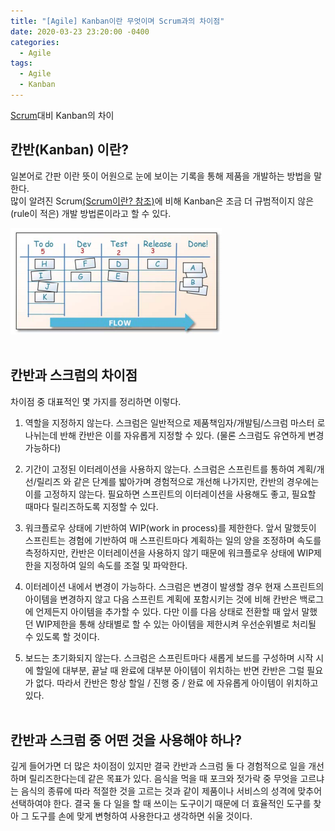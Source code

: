 ```yaml
---
title: "[Agile] Kanban이란 무엇이며 Scrum과의 차이점"
date: 2020-03-23 23:20:00 -0400
categories:
  - Agile
tags:
  - Agile
  - Kanban
---
```


[Scrum](https://dal-pi.github.io/agile/agile-scrum/)대비 Kanban의 차이

## 칸반(Kanban) 이란?

일본어로 간판 이란 뜻이 어원으로 눈에 보이는 기록을 통해 제품을 개발하는 방법을 말한다.<br/>
많이 알려진 Scrum[(Scrum이란? 참조)](https://dal-pi.github.io/agile/agile-scrum/)에 비해 Kanban은 조금 더 규범적이지 않은(rule이 적은) 개발 방법론이라고 할 수 있다.

![](/assets/images/kanban/kanban_board.png)
<br/><br/>

## 칸반과 스크럼의 차이점
차이점 중 대표적인 몇 가지를 정리하면 이렇다.

1. 역할을 지정하지 않는다.
스크럼은 일반적으로 제품책임자/개발팀/스크럼 마스터 로 나뉘는데 반해 칸반은 이를 자유롭게 지정할 수 있다. (물론 스크럼도 유연하게 변경 가능하다)

2. 기간이 고정된 이터레이션을 사용하지 않는다.
스크럼은 스프린트를 통하여 계획/개선/릴리즈 와 같은 단계를 밟아가며 경험적으로 개선해 나가지만, 칸반의 경우에는 이를 고정하지 않는다. 필요하면 스프린트의 이터레이션을 사용해도 좋고, 필요할 때마다 릴리즈하도록 지정할 수 있다.

3.  워크플로우 상태에 기반하여 WIP(work in process)를 제한한다.
앞서 말했듯이 스프린트는 경험에 기반하여 매 스프린트마다 계획하는 일의 양을 조정하며 속도를 측정하지만, 칸반은 이터레이션을 사용하지 않기 때문에 워크플로우 상태에 WIP제한을 지정하여 일의 속도를 조절 및 파악한다.

4.  이터레이션 내에서 변경이 가능하다.
스크럼은 변경이 발생할 경우 현재 스프린트의 아이템을 변경하지 않고 다음 스프린트 계획에 포함시키는 것에 비해 칸반은 백로그에 언제든지 아이템을 추가할 수 있다. 다만 이를 다음 상태로 전환할 때 앞서 말했던 WIP제한을 통해 상태별로 할 수 있는 아이템을 제한시켜 우선순위별로 처리될 수 있도록 할 것이다.

5. 보드는 초기화되지 않는다.
스크럼은 스프린트마다 새롭게 보드를 구성하며 시작 시에 할일에 대부분, 끝날 때 완료에 대부분 아이템이 위치하는 반면 칸반은 그럴 필요가 없다. 따라서 칸반은 항상 할일 / 진행 중 / 완료 에 자유롭게 아이템이 위치하고 있다.
<br/><br/>

## 칸반과 스크럼 중 어떤 것을 사용해야 하나?
깊게 들어가면 더 많은 차이점이 있지만 결국 칸반과 스크럼 둘 다 경험적으로 일을 개선하며 릴리즈한다는데 같은 목표가 있다. 음식을 먹을 때 포크와 젓가락 중 무엇을 고르냐는 음식의 종류에 따라 적절한 것을 고르는 것과 같이 제품이나 서비스의 성격에 맞추어 선택하여야 한다. 결국 둘 다 일을 할 때 쓰이는 도구이기 때문에 더 효율적인 도구를 찾아 그 도구를 손에 맞게 변형하여 사용한다고 생각하면 쉬울 것이다.
